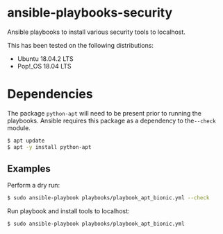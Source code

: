 # ansible-playbooks-security
Ansible playbooks to install various security tools to localhost.

This has been tested on the following distributions:
  - Ubuntu 18.04.2 LTS
  - Pop!_OS 18.04 LTS

# Dependencies
The package `python-apt` will need to be present prior to running the playbooks. Ansible requires this package as a dependency to the`--check` module.

```bash
$ apt update
$ apt -y install python-apt
```

## Examples
Perform a dry run:

```bash
$ sudo ansible-playbook playbooks/playbook_apt_bionic.yml --check
```
Run playbook and install tools to localhost:

```bash
$ sudo ansible-playbook playbooks/playbook_apt_bionic.yml
```
